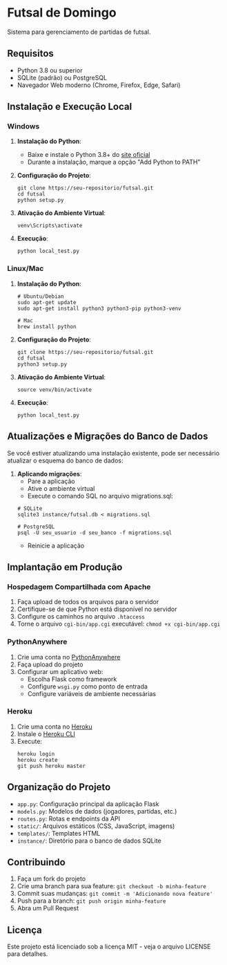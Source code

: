 # Futsal de Domingo

Sistema para gerenciamento de partidas de futsal.

## Requisitos

- Python 3.8 ou superior
- SQLite (padrão) ou PostgreSQL
- Navegador Web moderno (Chrome, Firefox, Edge, Safari)

## Instalação e Execução Local

### Windows

1. **Instalação do Python**:
   - Baixe e instale o Python 3.8+ do [site oficial](https://www.python.org/downloads/)
   - Durante a instalação, marque a opção "Add Python to PATH"

2. **Configuração do Projeto**:
   ```
   git clone https://seu-repositorio/futsal.git
   cd futsal
   python setup.py
   ```

3. **Ativação do Ambiente Virtual**:
   ```
   venv\Scripts\activate
   ```

4. **Execução**:
   ```
   python local_test.py
   ```

### Linux/Mac

1. **Instalação do Python**:
   ```
   # Ubuntu/Debian
   sudo apt-get update
   sudo apt-get install python3 python3-pip python3-venv

   # Mac
   brew install python
   ```

2. **Configuração do Projeto**:
   ```
   git clone https://seu-repositorio/futsal.git
   cd futsal
   python3 setup.py
   ```

3. **Ativação do Ambiente Virtual**:
   ```
   source venv/bin/activate
   ```

4. **Execução**:
   ```
   python local_test.py
   ```

## Atualizações e Migrações do Banco de Dados

Se você estiver atualizando uma instalação existente, pode ser necessário atualizar o esquema do banco de dados:

1. **Aplicando migrações**:
   - Pare a aplicação
   - Ative o ambiente virtual
   - Execute o comando SQL no arquivo migrations.sql:
   ```
   # SQLite
   sqlite3 instance/futsal.db < migrations.sql
   
   # PostgreSQL
   psql -U seu_usuario -d seu_banco -f migrations.sql
   ```
   - Reinicie a aplicação

## Implantação em Produção

### Hospedagem Compartilhada com Apache

1. Faça upload de todos os arquivos para o servidor
2. Certifique-se de que Python está disponível no servidor
3. Configure os caminhos no arquivo `.htaccess`
4. Torne o arquivo `cgi-bin/app.cgi` executável: `chmod +x cgi-bin/app.cgi`

### PythonAnywhere

1. Crie uma conta no [PythonAnywhere](https://www.pythonanywhere.com/)
2. Faça upload do projeto
3. Configurar um aplicativo web:
   - Escolha Flask como framework
   - Configure `wsgi.py` como ponto de entrada
   - Configure variáveis de ambiente necessárias

### Heroku

1. Crie uma conta no [Heroku](https://www.heroku.com/)
2. Instale o [Heroku CLI](https://devcenter.heroku.com/articles/heroku-cli)
3. Execute:
   ```
   heroku login
   heroku create
   git push heroku master
   ```

## Organização do Projeto

- `app.py`: Configuração principal da aplicação Flask
- `models.py`: Modelos de dados (jogadores, partidas, etc.)
- `routes.py`: Rotas e endpoints da API
- `static/`: Arquivos estáticos (CSS, JavaScript, imagens)
- `templates/`: Templates HTML
- `instance/`: Diretório para o banco de dados SQLite

## Contribuindo

1. Faça um fork do projeto
2. Crie uma branch para sua feature: `git checkout -b minha-feature`
3. Commit suas mudanças: `git commit -m 'Adicionando nova feature'`
4. Push para a branch: `git push origin minha-feature`
5. Abra um Pull Request

## Licença

Este projeto está licenciado sob a licença MIT - veja o arquivo LICENSE para detalhes. 